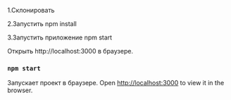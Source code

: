 1.Склонировать

2.Запустить npm install

3.Запустить приложение npm start

Открыть http://localhost:3000 в браузере.

### `npm start`

Запускает проект в браузере.
Open [http://localhost:3000](http://localhost:3000) to view it in the browser.
